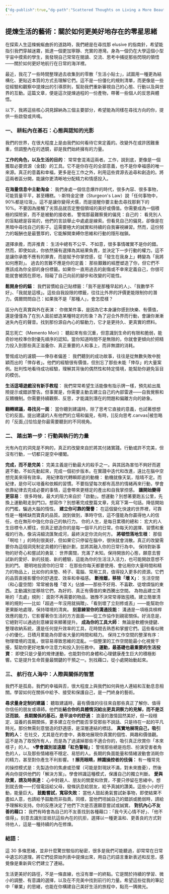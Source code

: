 ```yaml
---
{"dg-publish":true,"dg-path":"Scattered Thoughts on Living a More Beautiful Life.md","permalink":"/scattered-thoughts-on-living-a-more-beautiful-life/","title":"關於如何更美好地存在的零星思緒","created":"2025-03-30 15:27"}
---
```



## 提煉生活的藝術：關於如何更美好地存在的零星思緒

在探索人生這條蜿蜒曲折的道路時，我們總是在尋找那 elusive 的指南針，希望能指引我們穿越迷霧，抵達一個更加寧靜、充實的港灣。身為一個仍在大學這個小型宇宙中摸索的學生，我發現自己常常在閱讀、交流、思考中捕捉那些閃現的領悟——關於如何更好地航行在日常的海洋裡。

最近，我花了一些時間整理過去收集到的零散「生活小貼士」，試圖用一種更為結構化、更貼近本質的方式去理解它們。這不是一份僵化的規則清單，而更像是一些從經驗和觀察中提煉出的引導原則，幫助我們重新審視自己的心態、行動以及與世界的互動。這篇文章，便是這次提煉過程的一份產物，帶著一些個人的反思與體悟。

以下，我將這些核心洞見歸納為三個主要部分，希望能為同樣在尋找方向的你，提供一些啟發或共鳴。

### 一、 耕耘內在基石：心態與認知的光影

我們的世界，在很大程度上是由我們如何看待它來定義的。改變外在或許困難重重，但調整內在的透鏡，卻是我們始終擁有的力量。

**工作的角色，以及生活的目的**： 常常會混淆這兩者。工作，說到底，更像是一個獲取必要資源（金錢）的工具。它不是你存在的全部意義，也不是你幸福感的唯一來源。真正的意義和幸福，更多是在工作之外，利用這些資源去追尋和創造的。將這兩者區分開，能讓你更清晰地分配精力和情感投入。

**在海量信息中主動淘金**： 我們身處一個信息爆炸的時代，很多內容、很多事物，可能質量平平，甚至糟糕。✨斯特金定律（Sturgeon's Law）說「任何事物中，90%都是垃圾」。這不是讓你變得犬儒，而是提醒你要主動去尋找那剩下的 10%。不要因為接觸了劣質品就否定整個領域的美好或價值。你需要成為一個積極的探險家，而不是被動的接收者。
警惕那最難察覺的偏見：自己的： 看見別人的盲點總是容易的，他們的言談舉止中處處是線索。但看見自己的偏見，卻像是在黑暗中尋找自己的影子。這需要極大的誠實和持續的自我審視練習。然而，這份努力的報酬也是最豐厚的，它能解開束縛你思維和行動的隱形枷鎖。

選擇承擔，而非推責： 生活中總有不公平、不如意，很多事情確實不是你的錯。然而，即使如此，你依然擁有選擇為其結果負責，並決定下一步行動的權力。這不是讓你承擔不應有的罪責，而是賦予你掌控感，從「發生在我身上」轉變為「我將如何應對」。
過去的苦難不應是你的定義： 那些艱難的經歷塑造了你，但它們不應該成為你全部的身份標籤。如果你一直用過去的創傷或不幸來定義自己，你很可能就會被困在原地，阻礙了自己向前的腳步和改變的可能性。

**鬆開身份的錨**： 我們習慣給自己貼標籤：「我不是那種早起的人」、「我數學不好」、「我就是這樣」。這些自我設限的標籤，往往比外界的評價更能限制你的潛力。偶爾問問自己：如果我不是「那種人」，會怎麼樣？

區分內在真實與外在表演： 你做某件事，是因為它本身讓你感到快樂、有價值，還是僅僅為了在別人面前塑造某種特定的形象？為了迎合外界而行動，會讓你漸漸迷失內在的聲音。找到那份源自內心的驅動力，它才是更持久、更真實的燃料。

莫忘死亡（Memento Mori）： 聽起來有些沉重，但意識到生命的有限和脆弱，能奇妙地校準你對優先順序的認知。當你知道時間不是無限的，你就會更傾向於把精力投入到那些真正滋養你、真正重要的人和事上，而非無謂的消耗。

警惕成功的濾鏡——倖存者偏差： 我們聽到的成功故事，往往是從無數失敗中脫穎而出的「倖存者」。他們的經驗很有價值，但別忘了那些未能「倖存」的大量案例。批判性地看待成功經驗，理解其背後的偶然性和特定情境，能幫助你避免盲目的模仿。

**生活這場遊戲沒有新手教程**： 我們常常希望生活能像有指示牌一樣，預先給出風險提示或錯誤警告。但事實是，你需要主動去建立自己的內部雷達——自我覺察和反饋機制。你需要持續觀察、反思，才能識別潛在的問題和偏離方向的跡象。

**翻轉建議，尋找另一面**： 當你聽到建議時，除了思考它直接的意義，也試著想想它的反面。提出建議的人有他們的立場和偏見，有時，[[反向思考.canvas|被忽略的「反面」]]恰恰是你最需要聽到的不同視角。

### 二、 踏出第一步：行動與執行的力量

光有內在的洞見是不夠的，真正的改變來自於將其付諸實踐。行動或許不完美，但沒有行動，一切都只是空中樓閣。

**完成，而不是完美：** 完美主義是行動最大的殺手之一。與其因為害怕不夠好而遲遲不動，不如先動起來，完成一個初步版本。在實踐中迭代和改進，遠比在腦中空想完美來得有效率。
用紀律取代轉瞬即逝的動機： 動機就像天氣，陰晴不定。而紀律，是你可以培養和依賴的習慣。不要指望每次都有高昂的情緒再來行動，學會依靠紀律去完成必要的事情，這會帶來更穩定的產出和自我掌控感。
**讓開始變得更容易**： 很多時候，最大的阻力來自於「啟動」。想運動？別想著要跑五公里，先換上運動鞋走到門口。想寫作？別想著完成整篇文章，先寫下第一句話。降低開始的門檻，騙過大腦的惰性。
**建立你可靠的聲譽：** 在這個變化快速的世界裡，可靠性是一種稀缺而寶貴的品質。說到做到，準時守信，這不僅能為你贏得他人的信任，也在無形中強化你自己的執行力。
你的人生，是每日累積的總和： 宏大的人生目標令人嚮往，但真正塑造你的是每一個平凡的日常。你每天的選擇、習慣和重複的行為，像涓涓細流匯聚成河，最終決定你流向何方。
**將頓悟落地生根**： 那個「啊哈！」的時刻很美好，但如果它只停留在腦中，很快就會消散。真正的改變需要你為這個洞見制定具體的行動計劃，並將其融入你的日常行為中。
保持對新事物的好奇心和嘗試的勇氣： 世界廣闊，充滿了未知。保持開放的心態，願意去嘗試新的愛好、新的技能、新的體驗，這能為你的生活注入活力，也可能開啟意想不到的門。
聰明地投資你的日常： 在那些你每天都要使用、會佔用你大量時間和精力的物品上，比如你的床墊、椅子、電腦、常用工具，值得投入更多的資源。它們的品質直接影響你的舒適度、效率和幸福感。
**斷捨離，移除「壞 X」**： 生活空間（和心靈空間）常常被各種「壞 X」佔據——那些不好用、不喜歡、徒增煩惱的東西。主動識別並移除它們，為好的、真正有價值的東西騰出空間。
為物品建立清晰的「去處」規則： 面對不再需要的物品，猶豫不決常常導致囤積。建立簡單清晰的規則——比如「超過一年沒用就捐贈」、「看到壞了立刻修或丟」——能幫助你更果斷地處理，保持環境的清爽。
**刻意練習你的溝通技能**： 溝通是一項極具槓桿效應的能力，它影響著你生活的方方面面——從工作協作到親密關係。好消息是，它絕對可以通過刻意練習來顯著提升。
**成為你的工具大師**： 無論是軟體快捷鍵、整理收納系統，還是任何提升效率的工具，花時間去熟悉和掌握它們。這些看似微小的優化，日積月累能為你節省大量的時間和精力。
保持工作空間的整潔有序： 物理環境的混亂，很容易導致思維的混亂。一個整潔的工作空間能最小化視覺干擾，幫助你更好地集中注意力和投入到任務中。
**運動，最基礎也最重要的生活投資**： 即使只是少量的規律運動，也能對你的身體和心理健康產生巨大的積極影響。它是提升生命質量最關鍵的干預之一。別找藉口，從小處開始動起來。

### 三、 航行在人海中：人際與關係的智慧

我們不是孤島，我們的幸福與否，很大程度上與我們如何與他人連結和互動息息相關。學習如何在關係中給予、接受和保護自己，是一門終身的藝術。

**尋求量身定制的建議：** 聽取建議時，最有價值的往往來自那些真正了解你、值得你信任的朋友或導師。他們能**結合你的具體情況給出更具洞察力的見解，而不是泛泛而談**。
**長期關係的基石，是平淡中的舒適：** 浪漫的激情固然美好，但一段穩定、滋養的長期關係，更多建立在你們能否享受那些不說話、只是待在一起的平凡時光。那份無需刻意營造的舒適感，是深層連結的標誌。
**真實地展現自己，吸引對的人：** 在社交，尤其是在約會中，勇敢地展現你真實的個性、興趣和價值觀。這不是為了取悅所有人，而是為了過濾掉那些不適合你的，吸引真正欣賞你「本來樣子」的人。
🌀**學會識別並遠離「紅色警報」：** 警惕那些總是抱怨、扮演受害者角色的人，以及那些情緒極不穩定、易怒的人。長期的負面能量和情緒波動會消耗你的精力，甚至對你產生不利影響。
❗ **擦亮眼睛，辨識操控者的伎倆：** 有一種常見的操控模式是：先製造你的焦慮或恐懼（可能是對現狀不滿，對未來擔憂），然後再向你提供他們的「解決方案」。學會辨識這種模式，保護自己的獨立判斷。
**愛與欣賞，請及時表達：** 心中對親人、朋友的關愛和欣賞，不要只停留在思緒中。想到就去做——打個電話給父母，發條訊息給朋友，給予真誠的讚美。這些小小的行動，能量巨大。
**鼓勵嘗試，寬容失敗：** 當他人鼓起勇氣嘗試新事物，即使結果不盡如人意，也請給予鼓勵而非指責。同樣，當他們坦誠自己的錯誤或脆弱時，請給予理解和支持。你的反應決定了他們下次是否還願意嘗試或誠實。
**對抗內心不友善的藉口：** 我們有時會為自己的不友善找到各種藉口：「我今天心情不好」、「他不值得」。刻意去識別並抵抗這些內在的抗拒，選擇以一種更溫和、更善良的方式對待他人，這是一種持續的內在修煉。

### 結語：

這 30 多條思緒，並非什麼驚世駭俗的秘密，很多是我們可能聽過，卻常常在日常中遺忘的道理。將它們從原始列表中提煉出來，用自己的語言重新表述和反思，感覺像是重新與它們建立了連結。

生活更美好的路徑，不是一條直線，也沒有單一的終點。它是關於持續的學習、微小的調整、有意識的選擇，以及在不完美中找到前行的力量。希望這些從我的筆記中「畢業」的思緒，也能在你構建自己美好生活的旅程中，點亮一隅微光。